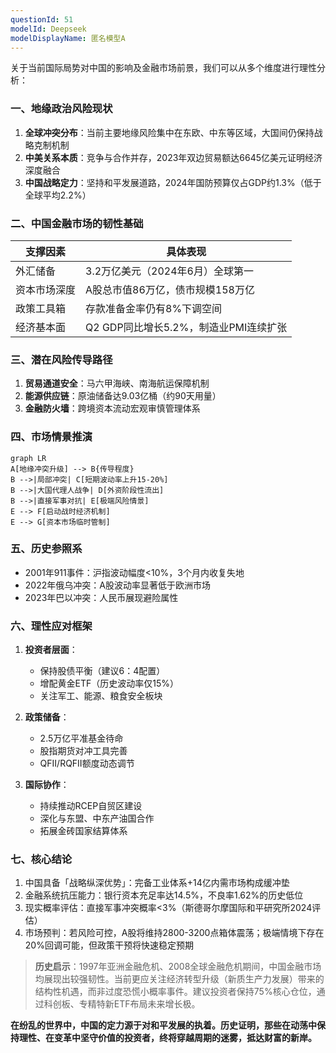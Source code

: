 ```yaml
---
questionId: 51
modelId: Deepseek
modelDisplayName: 匿名模型A
---
```

关于当前国际局势对中国的影响及金融市场前景，我们可以从多个维度进行理性分析：

### 一、地缘政治风险现状
1. **全球冲突分布**：当前主要地缘风险集中在东欧、中东等区域，大国间仍保持战略克制机制
2. **中美关系本质**：竞争与合作并存，2023年双边贸易额达6645亿美元证明经济深度融合
3. **中国战略定力**：坚持和平发展道路，2024年国防预算仅占GDP约1.3%（低于全球平均2.2%）

### 二、中国金融市场的韧性基础
| 支撑因素         | 具体表现                          |
|------------------|-----------------------------------|
| 外汇储备         | 3.2万亿美元（2024年6月）全球第一    |
| 资本市场深度     | A股总市值86万亿，债市规模158万亿   |
| 政策工具箱       | 存款准备金率仍有8%下调空间          |
| 经济基本面       | Q2 GDP同比增长5.2%，制造业PMI连续扩张 |

### 三、潜在风险传导路径
1. **贸易通道安全**：马六甲海峡、南海航运保障机制
2. **能源供应链**：原油储备达9.03亿桶（约90天用量）
3. **金融防火墙**：跨境资本流动宏观审慎管理体系

### 四、市场情景推演
```mermaid
graph LR
A[地缘冲突升级] --> B{传导程度}
B -->|局部冲突| C[短期波动率上升15-20%]
B -->|大国代理人战争| D[外资阶段性流出]
B -->|直接军事对抗| E[极端风险情景]
E --> F[启动战时经济机制]
E --> G[资本市场临时管制]
```

### 五、历史参照系
- 2001年911事件：沪指波动幅度<10%，3个月内收复失地
- 2022年俄乌冲突：A股波动率显著低于欧洲市场
- 2023年巴以冲突：人民币展现避险属性

### 六、理性应对框架
1. **投资者层面**：
   - 保持股债平衡（建议6：4配置）
   - 增配黄金ETF（历史波动率仅15%）
   - 关注军工、能源、粮食安全板块

2. **政策储备**：
   - 2.5万亿平准基金待命
   - 股指期货对冲工具完善
   - QFII/RQFII额度动态调节

3. **国际协作**：
   - 持续推动RCEP自贸区建设
   - 深化与东盟、中东产油国合作
   - 拓展金砖国家结算体系

### 七、核心结论
1. 中国具备「战略纵深优势」：完备工业体系+14亿内需市场构成缓冲垫
2. 金融系统抗压能力：银行资本充足率达14.5%，不良率1.62%的历史低位
3. 现实概率评估：直接军事冲突概率<3%（斯德哥尔摩国际和平研究所2024评估）
4. 市场预判：若风险可控，A股将维持2800-3200点箱体震荡；极端情境下存在20%回调可能，但政策干预将快速稳定预期

> **历史启示**：1997年亚洲金融危机、2008全球金融危机期间，中国金融市场均展现出较强韧性。当前更应关注经济转型升级（新质生产力发展）带来的结构性机遇，而非过度恐慌小概率事件。建议投资者保持75%核心仓位，通过科创板、专精特新ETF布局未来增长极。

**在纷乱的世界中，中国的定力源于对和平发展的执着。历史证明，那些在动荡中保持理性、在变革中坚守价值的投资者，终将穿越周期的迷雾，抵达财富的新岸。**
